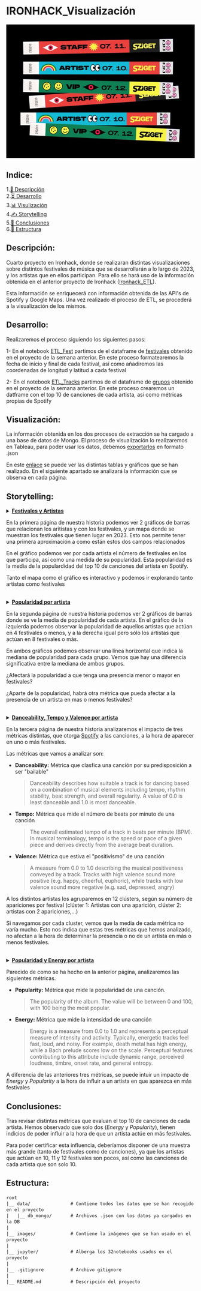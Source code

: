 # IRONHACK_Visualización

<div style="text-align:center">
    <img src="./images/portada.jpg" alt="portada">
</div>

## Indice:
1.[📜 Descripción](#descripcion)\
2.[⏳ Desarrollo](#desarrollo)\
3.[📊 Visulización](#visualizacion)\
4.[✍️ Storytelling](#story)\
5.[🔬 Conclusiones](#conclusiones)\
6.[📁 Estructura](#Estructura)

## Descripción:<a name="descripcion"/>

Cuarto proyecto en Ironhack, donde se realizaran distintas visualizaciones sobre distintos festivales de música que se desarrollarán a lo largo de 2023, y los artistas que en ellos participan. Para ello se hará uso de la información obtenida en el anterior proyecto de Ironhack ([Ironhack_ETL](https://github.com/gusavato/3_IRONHACK_ETL)). 

Esta información se enriquecerá con información obtenida de las API's de Spotify y Google Maps. Una vez realizado el proceso de ETL, se procederá a la visualización de los mismos.


## Desarrollo:<a name="desarrollo"/>

Realizaremos el proceso siguiendo los siguientes pasos:

1- En el notebook [ETL_Fest](https://github.com/gusavato/4_IRONHACK_Visualization/blob/main/Jupyter/ETL_fest.ipynb) partimos de el dataframe de [festivales](https://github.com/gusavato/3_IRONHACK_ETL/blob/main/data/df_fest_clean.parquet) obtenido en el proyecto de la semana anterior. En este proceso formatearemos la fecha de inicio y final de cada festival, así como añadiremos las coordenadas de longitud y latitud a cada festival

2- En el notebook [ETL_Tracks](https://github.com/gusavato/4_IRONHACK_Visualization/blob/main/Jupyter/ETL_Tracks.ipynb) partimos de el dataframe de [grupos](https://github.com/gusavato/3_IRONHACK_ETL/blob/main/data/grupos_spotify_clean.parquet) obtenido en el proyecto de la semana anterior. En este proceso crearemos un datframe con el top 10 de canciones de cada artista, así como métricas propias de Spotify


## Visualización:<a name="visualizacion"/>

La información obtenida en los dos procesos de extracción se ha cargado a una base de datos de Mongo. El proceso de visualización lo realizaremos en Tableau, para poder usar los datos, debemos [exportarlos](https://github.com/gusavato/4_IRONHACK_Visualization/tree/main/data/db_mongo) en formato .json

En este [enlace](https://public.tableau.com/app/profile/augusto.abad/viz/Festivales_16841034848740/ArtistasVsFestivales) se puede ver las distintas tablas y gráficos que se han realizado. En el siguiente apartado se analizará la información que se observa en cada página.


## Storytelling:<a name="story"/>

<details>
<summary><ins><b>Festivales y Artistas</b></ins></summary>
<br>

 ![pag1](./images/pag1.png)

</details>


En la primera página de nuestra historia podemos ver 2 gráficos de barras que relacionan los aritistas y con los festivales, y un mapa donde se muestran los festivales que tienen lugar en 2023. Esto nos permite tener una primera aproximación a como están estos dos campos relacionados

En el gráfico podemos ver por cada artista el número de festivales en los que participa, así como una medida de su popularidad. Esta popularidad es la media de la populardidad del top 10 de canciones del artista en Spotify.

Tanto el mapa como el gráfico es interactivo y podemos ir explorando tanto artistas como festivales

<br>

<details>
<summary><ins><b>Popularidad por artista</b></ins></summary>
<br>

 ![pag2](./images/pag2.png)

</details>


En la segunda página de nuestra historia podemos ver 2 gráficos de barras donde se ve la media de popularidad de cada artista. En el gráfico de la izquierda podemos observar la popularidad de aquellos artistas que actúan en 4 festivales o menos, y a la derecha igual pero sólo los artistas que actúan en 8 festivales o más.

En ambos gráficos podemos observar una línea horizontal que indica la mediana de popularidad para cada grupo. Vemos que hay una diferencia significativa entre la mediana de ambos grupos. 

¿Afectará la popularidad a que tenga una presencia menor o mayor en festivales?

¿Aparte de la popularidad, habrá otra métrica que pueda afectar a la presencia de un artista en mas o menos festivales?

<br>

<details>
<summary><ins><b>Danceability, Tempo y Valence por artista</b></ins></summary>
<br>

 ![pag3](./images/pag3.gif)

</details>


En la tercera página de nuestra historia analizaremos el impacto de tres métricas distintas, que otorga [Spotify](https://developer.spotify.com/documentation/web-api/reference/get-several-audio-features) a las canciones, a la hora de aparecer en uno o más festivales.

Las métricas que vamos a analizar son:

* **Danceability:** Métrica que clasfica una canción por su predisposición a ser "bailable"
    > Danceability describes how suitable a track is for dancing based on a combination of musical elements including tempo, rhythm stability, beat strength, and overall regularity. A value of 0.0 is least danceable and 1.0 is most danceable.

* **Tempo:** Métrica que mide el número de beats por minuto de una canción
    >The overall estimated tempo of a track in beats per minute (BPM). In musical terminology, tempo is the speed or pace of a given piece and derives directly from the average beat duration.

* **Valence:** Métrica que estiva el "positivismo" de una canción
    >A measure from 0.0 to 1.0 describing the musical positiveness conveyed by a track. Tracks with high valence sound more positive (e.g. happy, cheerful, euphoric), while tracks with low valence sound more negative (e.g. sad, depressed, angry)

A los distintos artistas los agruparemos en 12 clústers, según su número de apariciones por festival (clúster 1: Artistas con una aparición, clúster 2: artistas con 2 apariciones,...)

Si navegamos por cada cluster, vemos que la media de cada métrica no varía mucho. Esto nos indica que estas tres métricas que hemos analizado, no afectan a la hora de determinar la presencia o no de un artista en más o menos festivales.  

<br>

<details>
<summary><ins><b>Popularidad y Energy por artista</b></ins></summary>
<br>

 ![pag4](./images/pag4.gif)

</details>

Parecido de como se ha hecho en la anterior página, analizaremos las siguientes métricas. 

* **Popularity:** Métrica que mide la popularidad de una canción.
    >The popularity of the album. The value will be between 0 and 100, with 100 being the most popular.

* **Energy:** Métrica que mide la intensidad de una canción
    >Energy is a measure from 0.0 to 1.0 and represents a perceptual measure of intensity and activity. Typically, energetic tracks feel fast, loud, and noisy. For example, death metal has high energy, while a Bach prelude scores low on the scale. Perceptual features contributing to this attribute include dynamic range, perceived loudness, timbre, onset rate, and general entropy.

A diferencia de las anteriores tres métricas, se puede intuir un impacto de *Energy* y *Popularity* a la hora de influir a un artista en que aparezca en más festivales

## Conclusiones:<a name="conclusiones"/>

Tras revisar distintas métricas que evaluan el top 10 de canciones de cada artista. Hemos observado que solo dos (*Energy* y *Popularity*), tienen indicios de poder influir a la hora de que un artista actúe en más festivales. 

Para poder certificar esta influencia, deberíamos disponer de una muestra más grande (tanto de festivales como de canciones), ya que los artistas que actúan en 10, 11 y 12 festivales son pocos, así como las canciones de cada artista que son solo 10.

## Estructura:<a name="Estructura"/>

```
root 
|__ data/               # Contiene todos los datos que se han recogido en el proyecto            
|   |__ db_mongo/       # Archivos .json con los datos ya cargados en la DB
|
|__ images/             # Contiene la imágenes que se han usado en el proyecto   
|
|__ jupyter/            # Alberga los 32notebooks usados en el proyecto
|
|__ .gitignore          # Archivo gitignore     
|
|__ README.md           # Descripción del proyecto